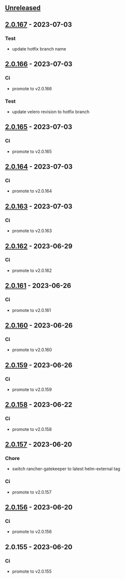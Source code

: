 <a name="unreleased"></a>
## [Unreleased]


<a name="2.0.167"></a>
## [2.0.167] - 2023-07-03
### Test
- update hotfix branch name


<a name="2.0.166"></a>
## [2.0.166] - 2023-07-03
### Ci
- promote to v2.0.166

### Test
- update velero revision to hotfix branch


<a name="2.0.165"></a>
## [2.0.165] - 2023-07-03
### Ci
- promote to v2.0.165


<a name="2.0.164"></a>
## [2.0.164] - 2023-07-03
### Ci
- promote to v2.0.164


<a name="2.0.163"></a>
## [2.0.163] - 2023-07-03
### Ci
- promote to v2.0.163


<a name="2.0.162"></a>
## [2.0.162] - 2023-06-29
### Ci
- promote to v2.0.162


<a name="2.0.161"></a>
## [2.0.161] - 2023-06-26
### Ci
- promote to v2.0.161


<a name="2.0.160"></a>
## [2.0.160] - 2023-06-26
### Ci
- promote to v2.0.160


<a name="2.0.159"></a>
## [2.0.159] - 2023-06-26
### Ci
- promote to v2.0.159


<a name="2.0.158"></a>
## [2.0.158] - 2023-06-22
### Ci
- promote to v2.0.158


<a name="2.0.157"></a>
## [2.0.157] - 2023-06-20
### Chore
- switch rancher-gatekeeper to latest helm-external tag

### Ci
- promote to v2.0.157


<a name="2.0.156"></a>
## [2.0.156] - 2023-06-20
### Ci
- promote to v2.0.156


<a name="2.0.155"></a>
## 2.0.155 - 2023-06-20
### Ci
- promote to v2.0.155


[Unreleased]: https://gitlab.industrysoftware.automation.siemens.com/caas-ops/fleet/aws-usea1-qa-qa/compare/2.0.167...HEAD
[2.0.167]: https://gitlab.industrysoftware.automation.siemens.com/caas-ops/fleet/aws-usea1-qa-qa/compare/2.0.166...2.0.167
[2.0.166]: https://gitlab.industrysoftware.automation.siemens.com/caas-ops/fleet/aws-usea1-qa-qa/compare/2.0.165...2.0.166
[2.0.165]: https://gitlab.industrysoftware.automation.siemens.com/caas-ops/fleet/aws-usea1-qa-qa/compare/2.0.164...2.0.165
[2.0.164]: https://gitlab.industrysoftware.automation.siemens.com/caas-ops/fleet/aws-usea1-qa-qa/compare/2.0.163...2.0.164
[2.0.163]: https://gitlab.industrysoftware.automation.siemens.com/caas-ops/fleet/aws-usea1-qa-qa/compare/2.0.162...2.0.163
[2.0.162]: https://gitlab.industrysoftware.automation.siemens.com/caas-ops/fleet/aws-usea1-qa-qa/compare/2.0.161...2.0.162
[2.0.161]: https://gitlab.industrysoftware.automation.siemens.com/caas-ops/fleet/aws-usea1-qa-qa/compare/2.0.160...2.0.161
[2.0.160]: https://gitlab.industrysoftware.automation.siemens.com/caas-ops/fleet/aws-usea1-qa-qa/compare/2.0.159...2.0.160
[2.0.159]: https://gitlab.industrysoftware.automation.siemens.com/caas-ops/fleet/aws-usea1-qa-qa/compare/2.0.158...2.0.159
[2.0.158]: https://gitlab.industrysoftware.automation.siemens.com/caas-ops/fleet/aws-usea1-qa-qa/compare/2.0.157...2.0.158
[2.0.157]: https://gitlab.industrysoftware.automation.siemens.com/caas-ops/fleet/aws-usea1-qa-qa/compare/2.0.156...2.0.157
[2.0.156]: https://gitlab.industrysoftware.automation.siemens.com/caas-ops/fleet/aws-usea1-qa-qa/compare/2.0.155...2.0.156

